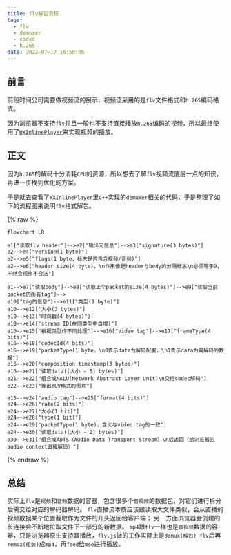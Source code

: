 ```yaml
---
title: flv解包流程
tags:
  - flv
  - demuxer
  - codec
  - h.265
date: 2022-07-17 16:50:06
---
```


## 前言
前段时间公司需要做视频流的展示，视频流采用的是`flv`文件格式和`h.265`编码格式。

因为浏览器不支持`flv`并且一般也不支持直接播放`h.265`编码的视频，所以最终使用了[`WXInlinePlayer`](https://github.com/ErosZy/WXInlinePlayer)来实现视频的播放。

## 正文
因为`h.265`的解码十分消耗`CPU`的资源，所以想去了解`flv`视频流底层一点的知识，再进一步找到优化的方案。

于是就去查看了`WXInlinePlayer`里`C++`实现的`demuxer`相关的代码，于是整理了如下的流程图来说明`flv`格式解包。

{% raw %}
```mermaid
flowchart LR

e1["读取flv header"]-->e2["输出元信息"]-->e3["signature(3 bytes)"]
e2-->e4["version(1 byte)"]
e2-->e5["flags(1 byte，标志是否包含视频/音频)"]
e2-->e6["header size(4 byte)，\n作用像是header与body的分隔标志\n必须等于9，不然会视作不合法"]

e1-->e7["读取body"]-->e8["读取上个packet的size(4 bytes)"]-->e9["读取当前packet的所有tag"]-->
e10["tag的信息"]-->e11["类型(1 byte)"]
e10-->e12["大小(3 bytes)"]
e10-->e13["时间戳(4 bytes)"]
e10-->e14["stream ID(在同类型中自增)"]
e10-->e15["根据类型作不同处理"]-->e16["video tag"]-->e17["frameType(4 bits)"]
e16-->e18["codecId(4 bits)"]
e16-->e19["packetType(1 byte，\n0表示data为解码配置，\n1表示data为需解码的数据"]
e16-->e20["composition timestamp(3 bytes)"]
e16-->e21["读取data((大小 - 5) bytes)"]
e21-->e22["组合成NALU(Network Abstract Layer Unit)\n交给codec解码"]
e22-->e23["输出YUV格式的图片"]

e15-->e24["audio tag"]-->e25["format(4 bits)"]
e24-->e26["rate(2 bits)"]
e24-->e27["大小(1 bit)"]
e24-->e28["type(1 bit)"]
e24-->e29["packetType(1 byte)，含义与video tag的一致"]
e24-->e30["读取data((大小 - 2) bytes)"]
e30-->e31["组合成ADTS（Audio Data Transport Stream）\n后返回（给浏览器的audio context直接解码）"]
```
{% endraw %}

## 总结
实际上`flv`是`视频`和`音频`数据的容器，包含很多个`音视频`的数据包，对它们进行拆分后需交给对应的解码器解码。
`flv`直播流本质应该跟读取大文件类似，会从直播的视频数据某个位置截取作为文件的开头返回给客户端；
另一方面浏览器会创建的长连接会不断地拉取文件下一部分的新数据。
`mp4`跟`flv`一样也是`音视频`数据的容器，只是浏览器原生支持其播放，`flv.js`做的工作实际上是`demux(解包) flv`后再`remax(组装)`成`mp4`，再`feed`给`mse`进行播放。